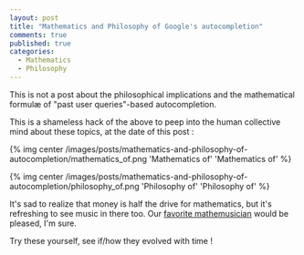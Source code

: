 ```yaml
---
layout: post
title: "Mathematics and Philosophy of Google's autocompletion"
comments: true
published: true
categories:
  - Mathematics
  - Philosophy
---
```


This is not a post about the philosophical implications and the mathematical formulæ of "past user queries"-based autocompletion.

This is a shameless hack of the above to peep into the human collective mind about these topics, at the date of this post :

{% img center /images/posts/mathematics-and-philosophy-of-autocompletion/mathematics_of.png 'Mathematics of' 'Mathematics of' %}

{% img center /images/posts/mathematics-and-philosophy-of-autocompletion/philosophy_of.png 'Philosophy of' 'Philosophy of' %}

It's sad to realize that money is half the drive for mathematics, but it's refreshing to see music in there too.
Our [favorite mathemusician](http://www.youtube.com/user/Vihart) would be pleased, I'm sure.

Try these yourself, see if/how they evolved with time !
